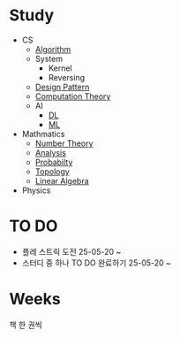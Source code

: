# Study
- CS
  - [Algorithm](CS/Algorithm/)
  - System
    - Kernel
    - Reversing
  - [Design Pattern](CS/Design_Pattern/)
  - [Computation Theory](CS/Computation_Theory/)
  - AI
    - [DL](CS/AI/DL)
    - [ML](CS/AI/ML)
- Mathmatics
  - [Number Theory](Mathmatics/Number_Theory/)
  - [Analysis](Mathmatics/Analysis/)
  - [Probabilty](Mathmatics/Probabilty/)
  - [Topology](Mathmatics/Topology/)
  - [Linear Algebra](Mathmatics/Linear_Algebra/)
- Physics

# TO DO
- 플레 스트릭 도전 25-05-20 ~
- 스터디 중 하나 TO DO 완료하기 25-05-20 ~

# Weeks
책 한 권씩
